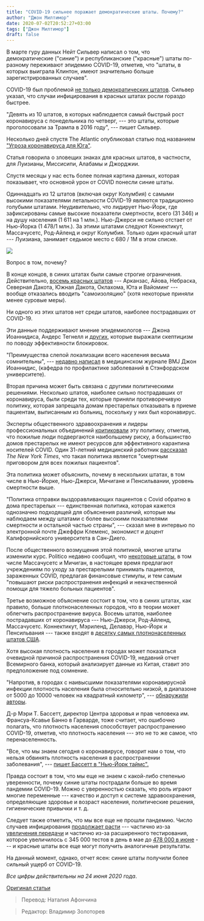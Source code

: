 ```yaml
---
title: "COVID-19 сильнее поражает демократические штаты. Почему?"
author: "Джон Милтимор"
date: 2020-07-02T20:52:27+03:00
tags: ["Джон Милтимор"]
draft: false
---
```


В марте гуру данных Нейт Сильвер написал о том, что демократические ("синие") и республиканские ("красные") штаты по-разному переживают эпидемию COVID-19, отметив, что "штаты, в которых выиграла Клинтон, имеют значительно больше зарегистрированных случаев".

 <!--more-->

COVID-19 был проблемой [не только демократических штатов](https://fivethirtyeight.com/features/the-coronavirus-isnt-just-a-blue-state-problem/). Сильвер указал, что случаи инфицирования в красных штатах росли гораздо быстрее.

"Девять из 10 штатов, в которых наблюдается самый быстрый рост коронавируса с понедельника по четверг, --- это штаты, которые проголосовали за Трампа в 2016 году", --- пишет Сильвер.

Несколько дней спустя The Atlantic опубликовал статью под названием ["Угроза коронавируса для Юга"](https://www.theatlantic.com/politics/archive/2020/04/coronavirus-unique-threat-south-young-people/609241/).

Статья говорила о зловещих знаках для красных штатов, в частности, для Луизианы, Миссисипи, Алабамы и Джорджии.

Спустя месяцы у нас есть более полная картина данных, которая показывает, что основной урон от COVID понесли синие штаты.

Одиннадцать из 12 штатов (включая округ Колумбия) с самыми высокими показателями летальности COVID-19 являются традиционно голубыми штатами. Неудивительно, что лидирует Нью-Йорк, где зафиксированы самые высокие показатели смертности, всего (31 346) и на душу населения (1 611 на 1 млн.). Нью-Джерси не сильно отстает от Нью-Йорка (1 478/1 млн.). За этими штатами следуют Коннектикут, Массачусетс, Род-Айленд и округ Колумбия. Только один красный штат --- Луизиана, занимает седьмое место с 680 / 1M в этом списке.

![](https://fee.org/media/37802/blue-states_red-states_covid-19_fatality-rates.png?width=600&height=411.09445277361317)

Вопрос в том, почему?

В конце концов, в синих штатах были самые строгие ограничения. Действительно, [восемь красных штатов](https://www.latimes.com/politics/story/2020-04-22/states-without-coronavirus-stay-at-home-order) --- Арканзас, Айова, Небраска, Северная Дакота, Южная Дакота, Оклахома, Юта и Вайоминг --- вообще отказались вводить "самоизоляцию" (хотя некоторые приняли менее суровые меры).

Ни одного из этих штатов нет среди штатов, наиболее пострадавших от COVID-19.

Эти данные поддерживают мнение эпидемиологов --- Джона Иоаннидиса, Андерс Тегнелл и [других](https://www.youtube.com/watch?v=vrL9QKGQrWk), которые выражали скептицизм по поводу эффективности блокировок.

"Преимущества слепой локализации всего населения весьма сомнительны", --- [недавно написал](https://fee.org/articles/world-leading-infectious-disease-expert-government-lockdowns-must-end/) в медицинском журнале BMJ Джон Иоаннидис, (кафедра по профилактике заболеваний в Стэнфордском университете).

Вторая причина может быть связана с другими политическими решениями. Несколько штатов, наиболее сильно пострадавших от коронавируса, были среди тех, которые приняли противоречивую политику, которая запрещала домам престарелых отказывать в приеме пациентам, выписанным из больниц, поскольку у них был коронавирус.

Эксперты общественного здравоохранения и лидеры профессиональных объединений [критиковали](https://fee.org/articles/how-states-turned-nursing-homes-into-slaughter-houses-by-forcing-them-to-admit-discharged-covid-19-patients/) эту политику, отметив, что пожилые люди подвергаются наибольшему риску, а большинство домов престарелых не имеют ресурсов для эффективного карантина носителей COVID. Один 31-летний медицинский работник [рассказал](https://www.nytimes.com/2020/04/24/us/nursing-homes-coronavirus.html) *The New York Times*, что такая политика является "смертным приговором для всех пожилых пациентов".

Эта политика может объяснить, почему в нескольких штатах, в том числе в Нью-Йорке, Нью-Джерси, Мичигане и Пенсильвании, уровень смертности выше.

"Политика отправки выздоравливающих пациентов с Covid обратно в дома престарелых --- единственная политика, которая кажется однозначно подходящей для объяснения различий, которые мы наблюдаем между штатами с более высокими показателями смертности и остальной частью страны", --- сказал мне в интервью по электронной почте Джеффри Клеменс, экономист и доцент Калифорнийского университета в Сан-Диего.

После общественного возмущения этой политикой, многие штаты изменили курс. Politico недавно сообщил, что [некоторые штаты](https://www.politico.com/news/2020/06/04/states-nursing-homes-coronavirus-302134), в том числе Массачусетс и Мичиган, в настоящее время предлагают учреждениям по уходу за престарелыми принимать пациентов, зараженных COVID, предлагая финансовые стимулы, и тем самым "повышают риски распространения инфекций и некачественной помощи для тяжело больных пациентов".

Третье возможное объяснение состоит в том, что в синих штатах, как правило, больше плотнонаселенных городов, что в теории может облегчить распространение вируса. Восемь штатов, наиболее пострадавших от коронавируса --- Нью-Джерси, Род-Айленд, Массачусетс. Коннектикут, Мэриленд, Делавэр, Нью-Йорк и Пенсильвания --- также входят в [десятку самых плотнонаселенных штатов США](https://simple.wikipedia.org/wiki/List_of_U.S._states_by_population_density).

Хотя высокая плотность населения в городах может показаться очевидной причиной распространения COVID-19, недавний отчет Всемирного банка, который анализирует данные из Китая, ставит это предположение под сомнение.

"Напротив, в городах с наивысшими показателями коронавирусной инфекции плотность населения была относительно низкой, в диапазоне от 5000 до 10000 человек на квадратный километр", --- [обнаружили авторы](https://blogs.worldbank.org/sustainablecities/urban-density-not-enemy-coronavirus-fight-evidence-china).

Д-р Мэри Т. Бассетт, директор Центра здоровья и прав человека им. Франсуа-Ксавье Банно в Гарварде, тоже считает, что ошибочно полагать, что плотность населения способствует распространению COVID-19, отметив, что плотность населения --- это не то же самое, что перенаселенность.

"Все, что мы знаем сегодня о коронавирусе, говорит нам о том, что нельзя обвинять плотность населения в распространении заболевания", --- [пишет Бассетт в "Нью-Йорк таймс".](https://www.nytimes.com/2020/05/15/opinion/sunday/coronavirus-cities-density.html)

Правда состоит в том, что мы еще не знаем с какой-либо степенью уверенности, почему синие штаты пострадали больше во время пандемии COVID-19. Можно с уверенностью сказать, что роль играют многие переменные --- качество и доступ к системе здравоохранения, определяющие здоровье и возраст населения, политические решения, гигиенические привычки и т. д.

Следует также отметить, что мы все еще не прошли пандемию. Число случаев инфицирования [продолжает расти](https://www.cnbc.com/2020/06/24/us-hits-highest-single-day-of-coronavirus-cases-at-36358-breaking-april-record.html) --- частично из-за [увеличения передачи](https://www.nytimes.com/2020/06/24/us/coronavirus-texas-abbott-masks.html) и частично из-за расширенного тестирования, которое увеличилось с 345 000 тестов в день в мае до [478 000 в июне](https://www.cnbc.com/2020/06/23/trump-blames-rise-in-coronavirus-cases-on-testing-despite-signs-of-spread.html) --- и красные штаты все еще могут получить аналогичные результаты.

На данный момент, однако, отчет ясен: синие штаты получили более сильный ущерб от COVID-19.

*Все цифры действительны на 24 июня 2020 года*.

[Оригинал статьи](https://fee.org/articles/blue-states-have-been-hit-much-harder-by-covid-19-why/)

> Перевод: Наталия Афончина

> Редактор: Владимир Золоторев
